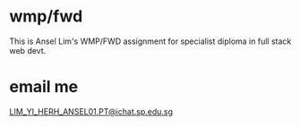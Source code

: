 # wmp/fwd

This is Ansel Lim's WMP/FWD assignment for specialist diploma in full stack web devt.

# email me

LIM_YI_HERH_ANSEL01.PT@ichat.sp.edu.sg

